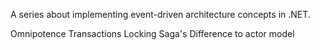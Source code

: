 ﻿A series about implementing event-driven architecture concepts in .NET.

Omnipotence
Transactions
Locking
Saga's
Difference to actor model
